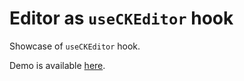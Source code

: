 # Editor as `useCKEditor` hook

Showcase of `useCKEditor` hook.

Demo is available [here](https://githubbox.com/ckeditor/ckeditor4-react/tree/stable/samples/hook).
